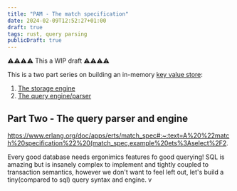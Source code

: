 ```yaml
---
title: "PAM - The match specification"
date: 2024-02-09T12:52:27+01:00
draft: true
tags: rust, query parsing
publicDraft: true
---
```


⚠️⚠️⚠️⚠️
This a WIP draft
⚠️⚠️⚠️⚠️

This is a two part series on building an in-memory [key value store](https://en.wikipedia.org/wiki/In-memory_database):

1. [The storage engine](../tsunami_one)
2. [The query engine/parser](./)

## Part Two - The query parser and engine

https://www.erlang.org/doc/apps/erts/match_spec#:~:text=A%20%22match%20specification%22%20(match_spec,example%20ets%3Aselect%2F2.

Every good database needs ergonimics features fo good querying! SQL is amazing but is insanely complex to implement and tightly coupled to transaction semantics,
however we don't want to feel left out, let's build a tiny(compared to sql) query syntax and engine.
v